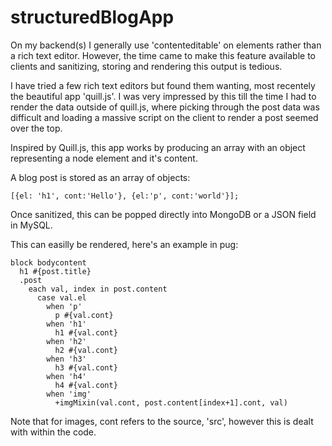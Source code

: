 # structuredBlogApp
On my backend(s) I generally use 'contenteditable' on elements rather than a rich text editor. However, the time came to make this feature available to clients and sanitizing, storing and rendering this output is tedious.

I have tried a few rich text editors but found them wanting, most recentely the beautiful app 'quill.js'. I was very impressed by this till the time I had to render the data outside of quill.js, where picking through the post data was difficult and loading a massive script on the client to render a post seemed over the top. 

Inspired by Quill.js, this app works by producing an array with an object representing a node element and it's content.

A blog post is stored as an array of objects: 

`[{el: 'h1', cont:'Hello'}, {el:'p', cont:'world'}]; `

Once sanitized, this can be popped directly into MongoDB or a JSON field in MySQL.

This can easilly be rendered, here's an example in pug:

```
block bodycontent
  h1 #{post.title}
  .post
    each val, index in post.content  
      case val.el
        when 'p'
          p #{val.cont}
        when 'h1'
          h1 #{val.cont}
        when 'h2'
          h2 #{val.cont}  
        when 'h3'
          h3 #{val.cont}
        when 'h4'
          h4 #{val.cont}      
        when 'img'
          +imgMixin(val.cont, post.content[index+1].cont, val)
```
Note that for images, cont refers to the source, 'src', however this is dealt with within the code.
